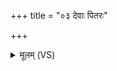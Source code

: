 +++
title = "०३ देवाः पितरः"

+++
<details><summary>मूलम् (VS)</summary>

देवाः॒ पित॑रः॒ पित॑रो॒ देवाः॑। यो अस्मि॒ सो अ॑स्मि ॥
</details>